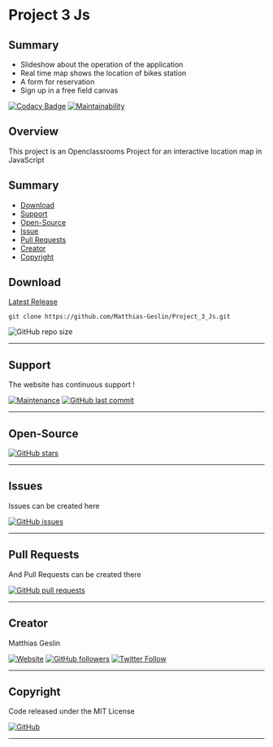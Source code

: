 # Project 3 Js


## Summary 

+   Slideshow about the operation of the application
+   Real time map shows the location of bikes station
+   A form for reservation 
+   Sign up in a free field canvas

[![Codacy Badge](https://api.codacy.com/project/badge/Grade/9e00dd0a3eb642518abb599084afdc36)](https://app.codacy.com/app/Matthias-Geslin/Project_3_Js?utm_source=github.com&utm_medium=referral&utm_content=Matthias-Geslin/Project_3_Js&utm_campaign=Badge_Grade_Settings)
[![Maintainability](https://api.codeclimate.com/v1/badges/a8a2d737dbc96f4aa713/maintainability)](https://codeclimate.com/github/Matthias-Geslin/Project_3_Js/maintainability)

## Overview

This project is an Openclassrooms Project for an interactive location map in JavaScript

## Summary

-   [Download](#download)  
-   [Support](#support)  
-   [Open-Source](#open-source)  
-   [Issue](#Issue)  
-   [Pull Requests](#pull-requests)  
-   [Creator](#creator)  
-   [Copyright](#copyright)  


## Download

[Latest Release](https://github.com/Matthias-Geslin/Project_3_Js/releases)  

`git clone https://github.com/Matthias-Geslin/Project_3_Js.git` 
 
![GitHub repo size](https://img.shields.io/github/repo-size/Matthias-Geslin/Project_3_Js?style=plastic)

---

## Support

The website has continuous support !

[![Maintenance](https://img.shields.io/maintenance/yes/2019)](https://github.com/Matthias-Geslin/Project_3_Js)
[![GitHub last commit](https://img.shields.io/github/last-commit/Matthias-Geslin/Project_3_Js)](https://github.com/Matthias-Geslin/Project_3_Js/commits/master)

---

## Open-Source

[![GitHub stars](https://img.shields.io/github/stars/Matthias-Geslin/Project_3_Js)](https://github.com/Matthias-Geslin/Project_3_Js)

---

## Issues

Issues can be created here

[![GitHub issues](https://img.shields.io/github/issues/Matthias-Geslin/Project_3_Js)](https://github.com/Matthias-Geslin/Project_3_Js/issues)

---

## Pull Requests

And Pull Requests can be created there

[![GitHub pull requests](https://img.shields.io/github/issues-pr/Matthias-Geslin/Project_3_Js)](https://github.com/Matthias-Geslin/Project_3_js/pulls)

---

## Creator

Matthias Geslin

[![Website](https://img.shields.io/website?down_color=red&down_message=offline&label=https%3A%2F%2Fjavascript.matthias-geslin.fr&url=https%3A%2F%2Fjavascript.matthias-geslin.fr)](https://javascript.matthias-geslin.fr)
[![GitHub followers](https://img.shields.io/github/followers/Matthias-Geslin?label=Github%20%3A%20Matthias-Geslin%20-%20Followers&logo=github)](https://github.com/Matthias-Geslin)
[![Twitter Follow](https://img.shields.io/twitter/follow/Matthiasgeslin?color=blue&logo=twitter&style=plastic)](https://twitter.com/Matthiasgeslin)

---

## Copyright

Code released under the MIT License

[![GitHub](https://img.shields.io/github/license/Matthias-Geslin/Project_3_Js)](https://github.com/Matthias-Geslin/Project_3_Js/blob/master/LICENSE)

---
